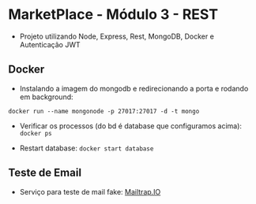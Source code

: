 # MarketPlace - Módulo 3 - REST

- Projeto utilizando Node, Express, Rest, MongoDB, Docker e Autenticação JWT

## Docker

- Instalando a imagem do mongodb e redirecionando a porta e rodando em background:

`docker run --name mongonode -p 27017:27017 -d -t mongo`

- Verificar os processos (do bd é database que configuramos acima): `docker ps`

- Restart database: `docker start database`

## Teste de Email

- Serviço para teste de mail fake: [Mailtrap.IO](https://mailtrap.io/)

